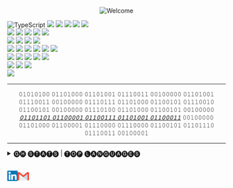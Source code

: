 <p align="center">
  <img src="https://readme-typing-svg.demolab.com/?font=Fira+Code&size=40&pause=1000&color=F7F542&background=55FFBF00&center=true&vCenter=true&width=435&lines=Ⓦ③ⓁⒸ⓪Ⓜ③" alt="Welcome">
</p>

![TypeScript](https://img.shields.io/badge/Code-TypeScript-informational?style=flat-square&logo=typescript&color=3178C6)
![](https://img.shields.io/badge/Code-JavaScript-informational?style=flat-square&logo=javascript&color=F7DF1E)
![](https://img.shields.io/badge/Code-Go-informational?style=flat-square&logo=go&color=00ADD8)
![](https://img.shields.io/badge/Code-PHP-informational?style=flat-square&logo=php&color=777bb4&logoColor=8892BF)
![](https://img.shields.io/badge/Code-Kotlin-informational?style=flat-square&logo=kotlin&color=7F52FF&logoColor=7F52FF)
![](https://img.shields.io/badge/Code-Python-informational?style=flat-square&logo=python&color=3776AB&logoColor=3776AB)
<br>
![](https://img.shields.io/badge/Code-NodeJS-informational?style=flat-square&logo=node.js&color=339933&logoColor=339933)
![](https://img.shields.io/badge/Code-NestJS-informational?style=flat-square&logo=nestjs&color=E0234E&logoColor=E0234E)
![](https://img.shields.io/badge/Code-Gin-informational?style=flat-square&logo=gin&color=00ADD8)
![](https://img.shields.io/badge/Code-Laravel-informational?style=flat-square&logo=laravel&color=FF2D20)
![](https://img.shields.io/badge/Code-Hyperf-informational?style=flat-square&logo=hyperf&color=FFFFFF)
<br>
![](https://img.shields.io/badge/DB-MySQL-informational?style=flat-square&logo=mysql&color=4479A1&logoColor=2496ED)
![](https://img.shields.io/badge/DB-SQLServer-informational?style=flat-square&logo=microsoft-sql-server&color=CC2927&logoColor=CC2927)
![](https://img.shields.io/badge/DB-MongoDB-informational?style=flat-square&logo=mongodb&color=47A248&logoColor=47A248)
![](https://img.shields.io/badge/DB-Redis-informational?style=flat-square&logo=redis&color=DC382D&logoColor=DC382D)
<br>
![](https://img.shields.io/badge/Cloud-AWS-informational?style=flat-square&logo=amazon-aws&color=FF9900&logoColor=FF9900)
![](https://img.shields.io/badge/Tools-Docker-informational?style=flat-square&logo=docker&color=2496ED)
![](https://img.shields.io/badge/Tools-Kubernetes-informational?style=flat-square&logo=kubernetes&color=326CE5)
![](https://img.shields.io/badge/Tools-Git-black?style=flat-square&logo=git&color=F05032)
![](https://img.shields.io/badge/Tools-Elasticsearch-informational?style=flat-square&logo=elasticsearch&color=005571&logoColor=005571)
![](https://img.shields.io/badge/Tools-Apache_Kafka-informational?style=flat-square&logo=apache-kafka&color=231F20&logoColor=231F20)
<br>
![](https://img.shields.io/badge/Tools-VSCode-007ACC?style=flat-square&logo=visual-studio-code&logoColor=007ACC)
![](https://img.shields.io/badge/Tools-Android_Studio-3DDC84?style=flat-square&logo=android-studio&logoColor=3DDC84)
![](https://img.shields.io/badge/Tools-PhpStorm-000000?style=flat-square&logo=phpstorm&logoColor=000000)
![](https://img.shields.io/badge/Tools-Vim-019733?style=flat-square&logo=vim&logoColor=019733)
![](https://img.shields.io/badge/Tools-JIRA-0052CC?style=flat-square&logo=jira&logoColor=0052CC)
<br>
![](https://img.shields.io/badge/OS-Linux-informational?style=flat-square&logo=linux&color=FCC624)
![](https://img.shields.io/badge/OS-WSL2-ormational?style=flat-square&logo=linux&color=0872CA&logoColor=0872CA)
![](https://img.shields.io/badge/OS-macOS-ormational?style=flat-square&logo=apple&color=666666&logoColor=666666)
<br>
![](https://komarev.com/ghpvc/?username=filipe1309)

<hr>

<p align="center">
𝟶𝟷𝟶𝟷𝟶𝟷𝟶𝟶 𝟶𝟷𝟷𝟶𝟷𝟶𝟶𝟶 𝟶𝟷𝟷𝟶𝟷𝟶𝟶𝟷 𝟶𝟷𝟷𝟷𝟶𝟶𝟷𝟷 𝟶𝟶𝟷𝟶𝟶𝟶𝟶𝟶 𝟶𝟷𝟷𝟶𝟷𝟶𝟶𝟷 𝟶𝟷𝟷𝟷𝟶𝟶𝟷𝟷 𝟶𝟶𝟷𝟶𝟶𝟶𝟶𝟶 𝟶𝟷𝟷𝟷𝟶𝟷𝟷𝟷 𝟶𝟷𝟷𝟶𝟷𝟶𝟶𝟶 𝟶𝟷𝟷𝟶𝟶𝟷𝟶𝟷 𝟶𝟷𝟷𝟷𝟶𝟶𝟷𝟶 𝟶𝟷𝟷𝟶𝟶𝟷𝟶𝟷 𝟶𝟶𝟷𝟶𝟶𝟶𝟶𝟶 𝟶𝟷𝟷𝟷𝟶𝟷𝟶𝟶 𝟶𝟷𝟷𝟶𝟷𝟶𝟶𝟶 𝟶𝟷𝟷𝟶𝟶𝟷𝟶𝟷 𝟶𝟶𝟷𝟶𝟶𝟶𝟶𝟶 <ins><b><i>𝟶𝟷𝟷𝟶𝟷𝟷𝟶𝟷 𝟶𝟷𝟷𝟶𝟶𝟶𝟶𝟷 𝟶𝟷𝟷𝟶𝟶𝟷𝟷𝟷 𝟶𝟷𝟷𝟶𝟷𝟶𝟶𝟷 𝟶𝟷𝟷𝟶𝟶𝟶𝟷𝟷</i></b></ins>  𝟶𝟶𝟷𝟶𝟶𝟶𝟶𝟶 𝟶𝟷𝟷𝟶𝟷𝟶𝟶𝟶 𝟶𝟷𝟷𝟶𝟶𝟶𝟶𝟷 𝟶𝟷𝟷𝟷𝟶𝟶𝟶𝟶 𝟶𝟷𝟷𝟷𝟶𝟶𝟶𝟶 𝟶𝟷𝟷𝟶𝟶𝟷𝟶𝟷 𝟶𝟷𝟷𝟶𝟷𝟷𝟷𝟶 𝟶𝟷𝟷𝟷𝟶𝟶𝟷𝟷 𝟶𝟶𝟷𝟶𝟶𝟶𝟶𝟷
</p>

<hr>

<details>
  <summary> 🅖🅗 🅢🅣🅐🅣🅢 | 🅣🅞🅟 🅛🅐🅝🅖🅤🅐🅖🅔🅢 </summary>
  <br>
  <p align="center">
    <img src="https://github-readme-stats.vercel.app/api?username=filipe1309&show_icons=true&theme=dracula" alt="filipe1309" />
    <img src="https://github-readme-stats.vercel.app/api/top-langs/?username=filipe1309&langs_count=8&layout=compact&show_icons=true&theme=dracula" alt="filipe1309' top langs"/>
  </p>
</details>

<br>

<p>
    <a href="https://www.linkedin.com/in/filipe1309/" target="_blank">
      <img align="left" alt="Linkedin" width="24px" src="assets/Linkedin.svg" />
    </a>
    <a href="mailto:filipe1309@gmail.com" target="_blank">
      <img align="left" alt="Gmail" width="26px" src="assets/Gmail.svg" />
    </a>
  
</p>
<!-- https://simpleicons.org/ -->
